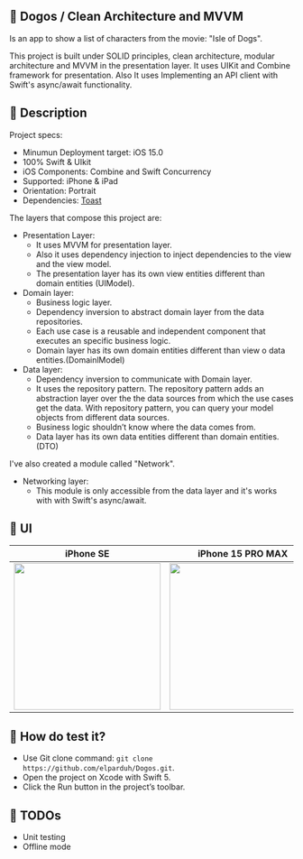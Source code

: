 ## :scroll: Dogos / Clean Architecture and MVVM
Is an app to show a list of characters from the movie: "Isle of Dogs".
  
This project is built under SOLID principles, clean architecture, modular architecture and MVVM in the presentation layer. It uses UIKit and Combine framework for presentation. Also It uses Implementing an API client with Swift's async/await functionality.
## :loudspeaker: Description
Project specs:
- Minumun Deployment target: iOS 15.0
- 100% Swift & UIkit
- iOS Components: Combine and Swift Concurrency
- Supported: iPhone & iPad
- Orientation: Portrait
- Dependencies: [Toast](https://github.com/scalessec/Toast-Swift)
  
The layers that compose this project are: 
- Presentation Layer:
    - It uses MVVM for presentation layer.
    - Also it uses dependency injection to inject dependencies to the view and the view model.
    - The presentation layer has its own view entities different than domain entities (UIModel).
- Domain layer:
    - Business logic layer.
    - Dependency inversion to abstract domain layer from the data repositories.
    - Each use case is a reusable and independent component that executes an specific business logic.
    - Domain layer has its own domain entities different than view o data entities.(DomainlModel)
- Data layer:
    - Dependency inversion to communicate with Domain layer.
    - It uses the repository pattern. The repository pattern adds an abstraction layer over the the data sources from which the use cases get the data. With repository pattern, you can query your model objects from different data sources.
    - Business logic shouldn’t know where the data comes from.
    - Data layer has its own data entities different than domain entities.(DTO)

I've also created a module called "Network".
- Networking layer:
    - This module is only accessible from the data layer and it's works with with Swift's async/await.
## :art: UI 
 iPhone SE | iPhone 15 PRO MAX
--- | --- 
<img src="https://github.com/elparduh/Dogos/assets/12547614/a4e816e0-bfbd-4b60-a5e8-843f9774a7b8" width="260"> | <img src="https://github.com/elparduh/Dogos/assets/12547614/ce93a3b8-a655-452b-a2d6-99088fe0dfd6" width="260">
## 💙 How do test it?
- Use Git clone command: ```git clone https://github.com/elparduh/Dogos.git```.
- Open the project on Xcode with Swift 5.
- Click the Run button in the project’s toolbar.
## :bell: TODOs
- Unit testing
- Offline mode
